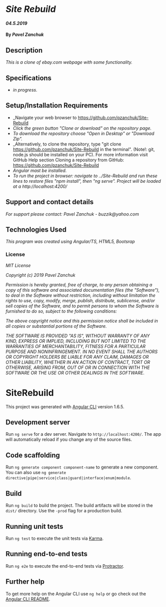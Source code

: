 
# _Site Rebuild_

#### _04.5.2019_

#### By _**Pavel Zanchuk**_

## Description

_This is a clone of ebay.com webpage with some functionality._

## Specifications

* _in progress._


## Setup/Installation Requirements
* _Navigate your web browser to https://github.com/pzanchuk/Site-Rebuild
* _Click the green button "Clone or download" on the repository page._
* _To download the repository choose "Open in Desktop" or "Download Zip"._
* _Alternatively, to clone the repository, type "git clone https://github.com/pzanchuk/Site-Rebuild in the terminal". (Note!: git, node.js should be installed on your PC).  For more information visit GitHub Help section Cloning a repository from GitHub:
https://github.com/pzanchuk/Site-Rebuild
* _Angular mast be installed._
* _To run the project in browser: navigate to ../Site-Rebuild and run these lines to restore files "npm install", then "ng serve". Project will be loaded at a http://localhost:4200/_


## Support and contact details

_For support please contact:_
_Pavel Zanchuk - buzzik@yahoo.com_

## Technologies Used

_This program was created using Angular/TS, HTML5, Bootsrap_

### License

*MIT License*

*Copyright (c) 2019 Pavel Zanchuk*

*Permission is hereby granted, free of charge, to any person obtaining a copy of this software and associated documentation files (the "Software"), to deal in the Software without restriction, including without limitation the rights to use, copy, modify, merge, publish, distribute, sublicense, and/or sell copies of the Software, and to permit persons to whom the Software is furnished to do so, subject to the following conditions:*

*The above copyright notice and this permission notice shall be included in all copies or substantial portions of the Software.*

*THE SOFTWARE IS PROVIDED "AS IS", WITHOUT WARRANTY OF ANY KIND, EXPRESS OR IMPLIED, INCLUDING BUT NOT LIMITED TO THE WARRANTIES OF MERCHANTABILITY, FITNESS FOR A PARTICULAR PURPOSE AND NONINFRINGEMENT. IN NO EVENT SHALL THE AUTHORS OR COPYRIGHT HOLDERS BE LIABLE FOR ANY CLAIM, DAMAGES OR OTHER LIABILITY, WHETHER IN AN ACTION OF CONTRACT, TORT OR OTHERWISE, ARISING FROM, OUT OF OR IN CONNECTION WITH THE SOFTWARE OR THE USE OR OTHER DEALINGS IN THE SOFTWARE.*



# SiteRebuild

This project was generated with [Angular CLI](https://github.com/angular/angular-cli) version 1.6.5.

## Development server

Run `ng serve` for a dev server. Navigate to `http://localhost:4200/`. The app will automatically reload if you change any of the source files.

## Code scaffolding

Run `ng generate component component-name` to generate a new component. You can also use `ng generate directive|pipe|service|class|guard|interface|enum|module`.

## Build

Run `ng build` to build the project. The build artifacts will be stored in the `dist/` directory. Use the `-prod` flag for a production build.

## Running unit tests

Run `ng test` to execute the unit tests via [Karma](https://karma-runner.github.io).

## Running end-to-end tests

Run `ng e2e` to execute the end-to-end tests via [Protractor](http://www.protractortest.org/).

## Further help

To get more help on the Angular CLI use `ng help` or go check out the [Angular CLI README](https://github.com/angular/angular-cli/blob/master/README.md).
